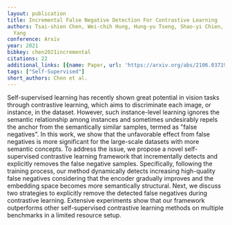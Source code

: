 ```yaml
---
layout: publication
title: Incremental False Negative Detection For Contrastive Learning
authors: Tsai-shien Chen, Wei-chih Hung, Hung-yu Tseng, Shao-yi Chien, Ming-hsuan
  Yang
conference: Arxiv
year: 2021
bibkey: chen2021incremental
citations: 22
additional_links: [{name: Paper, url: 'https://arxiv.org/abs/2106.03719'}]
tags: ["Self-Supervised"]
short_authors: Chen et al.
---
```

Self-supervised learning has recently shown great potential in vision tasks
through contrastive learning, which aims to discriminate each image, or
instance, in the dataset. However, such instance-level learning ignores the
semantic relationship among instances and sometimes undesirably repels the
anchor from the semantically similar samples, termed as "false negatives". In
this work, we show that the unfavorable effect from false negatives is more
significant for the large-scale datasets with more semantic concepts. To
address the issue, we propose a novel self-supervised contrastive learning
framework that incrementally detects and explicitly removes the false negative
samples. Specifically, following the training process, our method dynamically
detects increasing high-quality false negatives considering that the encoder
gradually improves and the embedding space becomes more semantically
structural. Next, we discuss two strategies to explicitly remove the detected
false negatives during contrastive learning. Extensive experiments show that
our framework outperforms other self-supervised contrastive learning methods on
multiple benchmarks in a limited resource setup.